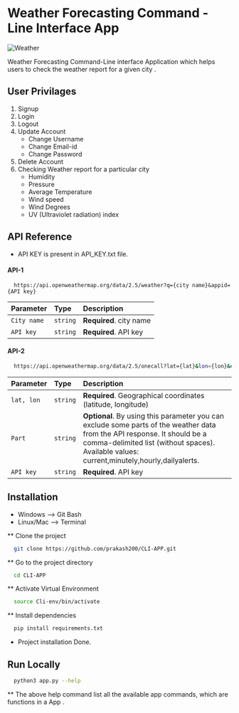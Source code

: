 # Weather Forecasting  Command - Line Interface App

![Weather](https://pictures.brafton.com/x_0_0_0_14119699_800.jpg)

Weather Forecasting Command-Line interface Application which helps users to 
check the weather report for a given city .

## User Privilages

1. Signup
2. Login
3. Logout
4. Update Account
    * Change Username
    * Change Email-id
    * Change Password
5. Delete Account
6. Checking Weather report for a particular city
    * Humidity
    * Pressure
    * Average Temperature 
    * Wind speed
    * Wind Degrees
    * UV (Ultraviolet radiation) index




## API Reference

- API KEY is present in API_KEY.txt file.

#### API-1

```http
  https://api.openweathermap.org/data/2.5/weather?q={city name}&appid={API key}
```

| Parameter | Type     | Description                |
| :-------- | :------- | :------------------------- |
| `City name` | `string` | **Required**. city name|
| `API key` | `string` | **Required**. API key |

#### API-2

```bash
  https://api.openweathermap.org/data/2.5/onecall?lat={lat}&lon={lon}&exclude={part}&appid={API key}
```

| Parameter | Type     | Description                       |
| :-------- | :------- | :-------------------------------- |
| `lat, lon`      | `string` | **Required**. Geographical coordinates (latitude, longitude) |
| `Part` | `string` | **Optional**. By using this parameter you can exclude some parts of the weather data from the API response. It should be a comma-delimited list (without spaces). Available values:  current,minutely,hourly,dailyalerts.
| `API key` | `string` | **Required**.  API key | 


## Installation

- Windows   --> Git Bash
- Linux/Mac --> Terminal

** Clone the project 

```bash
  git clone https://github.com/prakash200/CLI-APP.git
```

** Go to the project directory 

```bash
  cd CLI-APP
```
** Activate Virtual Environment

```bash
  source Cli-env/bin/activate
```

** Install dependencies

```bash
  pip install requirements.txt
```

- Project installation Done.

## Run Locally

```bash
  python3 app.py --help
```

** The above help command list all the available app commands, which are functions in a App .

